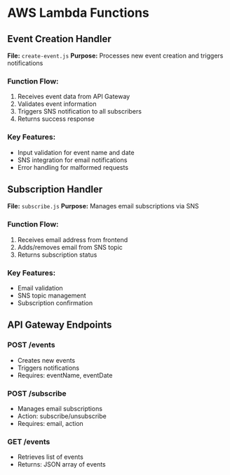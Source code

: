 # AWS Lambda Functions

## Event Creation Handler
**File:** `create-event.js`
**Purpose:** Processes new event creation and triggers notifications

### Function Flow:
1. Receives event data from API Gateway
2. Validates event information
3. Triggers SNS notification to all subscribers
4. Returns success response

### Key Features:
- Input validation for event name and date
- SNS integration for email notifications
- Error handling for malformed requests

## Subscription Handler  
**File:** `subscribe.js`
**Purpose:** Manages email subscriptions via SNS

### Function Flow:
1. Receives email address from frontend
2. Adds/removes email from SNS topic
3. Returns subscription status

### Key Features:
- Email validation
- SNS topic management
- Subscription confirmation

## API Gateway Endpoints

### POST /events
- Creates new events
- Triggers notifications
- Requires: eventName, eventDate

### POST /subscribe  
- Manages email subscriptions
- Action: subscribe/unsubscribe
- Requires: email, action

### GET /events
- Retrieves list of events
- Returns: JSON array of events
